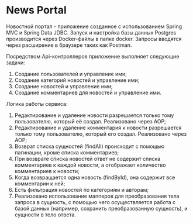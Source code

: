 # News Portal
Новостной портал - приложение созданное с использованием Spring MVC и Spring Data JDBC. Запуск и настройка базы данных Postgres производится через Docker-файлы в папке docker.
Запросы вводятся через расширение в браузере таких как Postman.

Посредством Api-контроллеров приложение выполняет следующие задачи:
1. Создание пользователей и управление ими;
2. Создание категорий новостей и управление ими;
3. Создание новостей и управление ими;
4. Создание комментариев для новостей и управление ими.

Логика работы сервиса:
1. Редактирование и удаление новости разрешается только тому пользователю, который её создал. Реализовано через AOP;
2. Редактирование и удаление комментария к новости разрешается только тому пользователю, который его создал. Реализовано через AOP;
3. Возврат списка сущностей (findAll) происходит с помощью пагинации, кроме списка комментариев;
4. При возврате списка новостей ответ не содержит списка комментариев к каждой новости, а отображает количество комментариев к новости;
5. Когда возвращается одна новость (findById), она содержит все комментарии к ней;
6. Есть фильтрация новостей по категориям и авторам;
7. Реализовано использование мапперов для преобразования тела запроса в сущность, с помощью чего осуществляется работа с базой данных (например, сохранить преобразованную сущность), и сущности в тело ответа.
